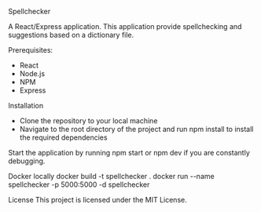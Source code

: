 Spellchecker

A React/Express application. This application provide spellchecking and suggestions based on a dictionary file.

Prerequisites:
- React
- Node.js
- NPM
- Express

Installation
- Clone the repository to your local machine
- Navigate to the root directory of the project and run npm install to install the required dependencies

Start the application by running npm start or npm dev if you are constantly debugging.

Docker locally
docker build -t spellchecker .
docker run --name spellchecker -p 5000:5000 -d spellchecker

License
This project is licensed under the MIT License.

